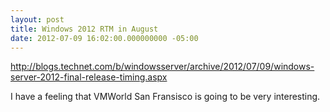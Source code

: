 ```yaml
---
layout: post
title: Windows 2012 RTM in August
date: 2012-07-09 16:02:00.000000000 -05:00
---
```

http://blogs.technet.com/b/windowsserver/archive/2012/07/09/windows-server-2012-final-release-timing.aspx

I have a feeling that VMWorld San Fransisco is going to be very interesting.
